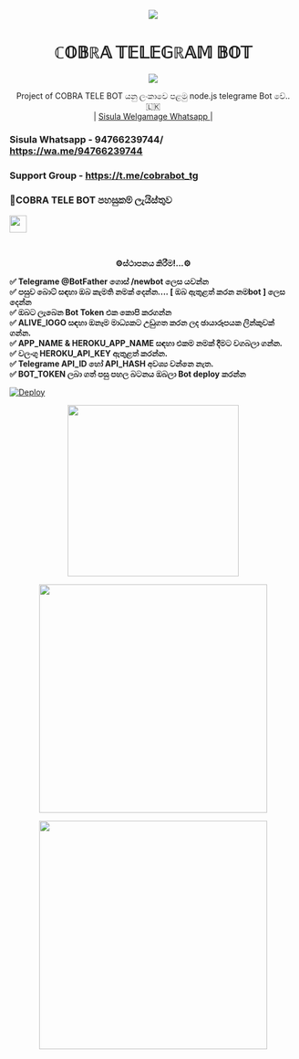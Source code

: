 
####
<p align="center">
  <img src = "https://telegra.ph/file/973d21ad6af7822fd4b87.png" align="center" >
 <h1 align="center"><b> ℂ𝕆𝔹ℝ𝔸 𝕋𝔼𝕃𝔼𝔾ℝ𝔸𝕄 𝔹𝕆𝕋 </b></h1>

</a>
             
<p align="center">
  <img src="https://readme-typing-svg.herokuapp.com/?lines=Welcome+to+Cobra+Telegram+bot&font=Fira%20Code&center=true&width=380&height=50">

</a>
<p align="center">
    Project of  COBRA TELE BOT යනු ලංකාවෙ පළමු node.js telegrame Bot වේ..🇱🇰
    <br> 
        | <a href="https://Wa.me/+94766293744">Sisula Welgamage Whatsapp </a> |
   </a> 
   </br>      
   
### Sisula Whatsapp - 94766239744/ https://wa.me/94766239744   
### Support Group - https://t.me/cobrabot_tg
### 🚀COBRA TELE BOT පහසුකම් ලැයිස්තුව

<a href="https://t.me/sisulasisulabot">
    <img src="https://img.shields.io/badge/Click%20here-purple&style=plastic" height="30">
  
  </a>

<br><b><p align="center" size="100">⚙️ස්ථාපනය කිරීම!...⚙️</p></b>

<p><b> ✅ Telegrame @BotFather ගොස් /newbot ලෙස යවන්න<br>
 ✅ පසුව බොට් සඳහා ඔබ කැමති නමක් දෙන්න.... [ ඔබ ඇතුළත් කරන නමbot ] ලෙස දෙන්න<br>
 ✅ ඔබට ලැබෙන Bot Token එක කොපි කරගන්න<br>
 ✅ ALIVE_lOGO සඳහා ඔනෑම මාධ්‍යකට උඩුගත කරන ලද ඡායාරූපයක ලින්කුවක් ගන්න.<br>
 ✅ APP_NAME & HEROKU_APP_NAME සඳහා එකම නමක් දීමට වගබලා ගන්න.<br>
 ✅ වලංගු HEROKU_API_KEY ඇතුළත් කරන්න.<br>
 ✅ Telegrame API_ID හෝ API_HASH අවශ්‍ය වන්නෙ නැත.<br>
 ✅ BOT_TOKEN ලබා ගත් පසු පහල බටනය ඔබලා Bot deploy කරන්න<br>
  </p></b>

[![Deploy](https://www.herokucdn.com/deploy/button.svg)](https://heroku.com/deploy?template=https://github.com/sisula/Cobra-Telegrame-Bot)

<p align="center">
  <img src = "https://telegra.ph/file/9de27f8e37371ec4b0b81.png" align="center" height="300" >
</a>
<p align="center">
  <img src = "https://telegra.ph/file/af35878c8a02fe43c12a8.png" align="center" height="400" >
</a>
<p align="center">
  <img src = "https://telegra.ph/file/b627fa40dcba81289c965.png" align="center" height="400" >
</a>


